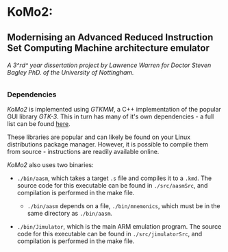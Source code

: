 # KoMo2:

## Modernising an Advanced Reduced Instruction Set Computing Machine architecture emulator

###### _A 3^rd^ year dissertation project by Lawrence Warren for Doctor Steven Bagley PhD. of the University of Nottingham._

### Dependencies

_KoMo2_ is implemented using _GTKMM_, a C++ implementation of the popular GUI library _GTK-3_. This in turn has many of it's own dependencies - a full list can be found [here](https://developer.gnome.org/gtkmm-tutorial/stable/sec-installation-dependencies.html.en).

These libraries are popular and can likely be found on your Linux distributions package manager. However, it is possible to compile them from source - instructions are readily available online.

_KoMo2_ also uses two binaries:

- `./bin/aasm`, which takes a target `.s` file and compiles it to a `.kmd`. The source code for this executable can be found in `./src/aasmSrc`, and compilation is performed in the make file.

  - `./bin/aasm` depends on a file, `./bin/mnemonics`, which must be in the same directory as `./bin/aasm`.

- `./bin/Jimulator`, which is the main ARM emulation program. The source code for this executable can be found in `./src/jimulatorSrc`, and compilation is performed in the make file.
